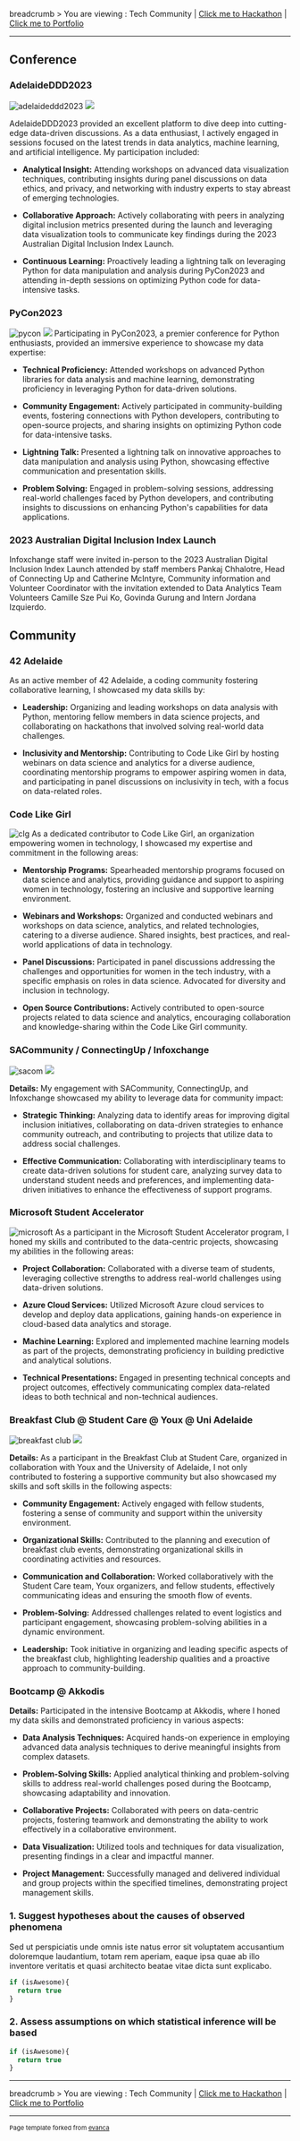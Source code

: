 breadcrumb > You are viewing : Tech Community | [Click me to Hackathon](/Hackathon.md) | [Click me to Portfolio](/index.md) 

---
## Conference
### AdelaideDDD2023
![adelaideddd2023](/images/IMG_2563.jpg)
<img src="images/IMG_2563.jpg"/>

AdelaideDDD2023 provided an excellent platform to dive deep into cutting-edge data-driven discussions. As a data enthusiast, I actively engaged in sessions focused on the latest trends in data analytics, machine learning, and artificial intelligence. My participation included:

- **Analytical Insight:** Attending workshops on advanced data visualization techniques, contributing insights during panel discussions on data ethics, and privacy, and networking with industry experts to stay abreast of emerging technologies.

- **Collaborative Approach:** Actively collaborating with peers in analyzing digital inclusion metrics presented during the launch and leveraging data visualization tools to communicate key findings during the 2023 Australian Digital Inclusion Index Launch.

- **Continuous Learning:** Proactively leading a lightning talk on leveraging Python for data manipulation and analysis during PyCon2023 and attending in-depth sessions on optimizing Python code for data-intensive tasks.

### PyCon2023
![pycon](/images/IMG_1397.jpg)
<img src="images/IMG_1397.jpg"/>
Participating in PyCon2023, a premier conference for Python enthusiasts, provided an immersive experience to showcase my data expertise:

- **Technical Proficiency:** Attended workshops on advanced Python libraries for data analysis and machine learning, demonstrating proficiency in leveraging Python for data-driven solutions.

- **Community Engagement:** Actively participated in community-building events, fostering connections with Python developers, contributing to open-source projects, and sharing insights on optimizing Python code for data-intensive tasks.

- **Lightning Talk:** Presented a lightning talk on innovative approaches to data manipulation and analysis using Python, showcasing effective communication and presentation skills.

- **Problem Solving:** Engaged in problem-solving sessions, addressing real-world challenges faced by Python developers, and contributing insights to discussions on enhancing Python's capabilities for data applications.


###  2023 Australian Digital Inclusion Index Launch
Infoxchange staff were invited in-person to the 2023 Australian Digital Inclusion Index Launch attended by staff members Pankaj Chhalotre, Head of Connecting Up and Catherine McIntyre, Community information and Volunteer Coordinator with the invitation extended to Data Analytics Team Volunteers Camille Sze Pui Ko, Govinda Gurung and Intern Jordana Izquierdo.

## Community
### 42 Adelaide
As an active member of 42 Adelaide, a coding community fostering collaborative learning, I showcased my data skills by:

- **Leadership:** Organizing and leading workshops on data analysis with Python, mentoring fellow members in data science projects, and collaborating on hackathons that involved solving real-world data challenges.

- **Inclusivity and Mentorship:** Contributing to Code Like Girl by hosting webinars on data science and analytics for a diverse audience, coordinating mentorship programs to empower aspiring women in data, and participating in panel discussions on inclusivity in tech, with a focus on data-related roles.


### Code Like Girl
![clg](/images/clg.jpg) 
As a dedicated contributor to Code Like Girl, an organization empowering women in technology, I showcased my expertise and commitment in the following areas:

- **Mentorship Programs:** Spearheaded mentorship programs focused on data science and analytics, providing guidance and support to aspiring women in technology, fostering an inclusive and supportive learning environment.

- **Webinars and Workshops:** Organized and conducted webinars and workshops on data science, analytics, and related technologies, catering to a diverse audience. Shared insights, best practices, and real-world applications of data in technology.

- **Panel Discussions:** Participated in panel discussions addressing the challenges and opportunities for women in the tech industry, with a specific emphasis on roles in data science. Advocated for diversity and inclusion in technology.

- **Open Source Contributions:** Actively contributed to open-source projects related to data science and analytics, encouraging collaboration and knowledge-sharing within the Code Like Girl community.


### SACommunity / ConnectingUp / Infoxchange

![sacom](/images/IMG_3752.jpg)
<img src="images/IMG_3752.jpg"/>

**Details:**
My engagement with SACommunity, ConnectingUp, and Infoxchange showcased my ability to leverage data for community impact:

- **Strategic Thinking:** Analyzing data to identify areas for improving digital inclusion initiatives, collaborating on data-driven strategies to enhance community outreach, and contributing to projects that utilize data to address social challenges.

- **Effective Communication:** Collaborating with interdisciplinary teams to create data-driven solutions for student care, analyzing survey data to understand student needs and preferences, and implementing data-driven initiatives to enhance the effectiveness of support programs.


### Microsoft Student Accelerator
![microsoft](/images/microsoft.jpeg) 
As a participant in the Microsoft Student Accelerator program, I honed my skills and contributed to the data-centric projects, showcasing my abilities in the following areas:

- **Project Collaboration:** Collaborated with a diverse team of students, leveraging collective strengths to address real-world challenges using data-driven solutions.

- **Azure Cloud Services:** Utilized Microsoft Azure cloud services to develop and deploy data applications, gaining hands-on experience in cloud-based data analytics and storage.

- **Machine Learning:** Explored and implemented machine learning models as part of the projects, demonstrating proficiency in building predictive and analytical solutions.

- **Technical Presentations:** Engaged in presenting technical concepts and project outcomes, effectively communicating complex data-related ideas to both technical and non-technical audiences.


### Breakfast Club @ Student Care @ Youx @ Uni Adelaide

![breakfast club](/images/IMG_3949.jpg)
<img src="images/IMG_3949.JPG"/>

**Details:**
As a participant in the Breakfast Club at Student Care, organized in collaboration with Youx and the University of Adelaide, I not only contributed to fostering a supportive community but also showcased my skills and soft skills in the following aspects:

- **Community Engagement:** Actively engaged with fellow students, fostering a sense of community and support within the university environment.

- **Organizational Skills:** Contributed to the planning and execution of breakfast club events, demonstrating organizational skills in coordinating activities and resources.

- **Communication and Collaboration:** Worked collaboratively with the Student Care team, Youx organizers, and fellow students, effectively communicating ideas and ensuring the smooth flow of events.

- **Problem-Solving:** Addressed challenges related to event logistics and participant engagement, showcasing problem-solving abilities in a dynamic environment.

- **Leadership:** Took initiative in organizing and leading specific aspects of the breakfast club, highlighting leadership qualities and a proactive approach to community-building.

### Bootcamp @ Akkodis 
**Details:**
Participated in the intensive Bootcamp at Akkodis, where I honed my data skills and demonstrated proficiency in various aspects:

- **Data Analysis Techniques:** Acquired hands-on experience in employing advanced data analysis techniques to derive meaningful insights from complex datasets.

- **Problem-Solving Skills:** Applied analytical thinking and problem-solving skills to address real-world challenges posed during the Bootcamp, showcasing adaptability and innovation.

- **Collaborative Projects:** Collaborated with peers on data-centric projects, fostering teamwork and demonstrating the ability to work effectively in a collaborative environment.

- **Data Visualization:** Utilized tools and techniques for data visualization, presenting findings in a clear and impactful manner.

- **Project Management:** Successfully managed and delivered individual and group projects within the specified timelines, demonstrating project management skills.

### 1. Suggest hypotheses about the causes of observed phenomena

Sed ut perspiciatis unde omnis iste natus error sit voluptatem accusantium doloremque laudantium, totam rem aperiam, eaque ipsa quae ab illo inventore veritatis et quasi architecto beatae vitae dicta sunt explicabo. 

```javascript
if (isAwesome){
  return true
}
```

### 2. Assess assumptions on which statistical inference will be based

```javascript
if (isAwesome){
  return true
}
```

---
breadcrumb > You are viewing : Tech Community | [Click me to Hackathon](/Hackathon.md) | [Click me to Portfolio](/index.md) 

---
<p style="font-size:11px">Page template forked from <a href="https://github.com/evanca/quick-portfolio">evanca</a></p>
<!-- Remove above link if you don't want to attribute -->

